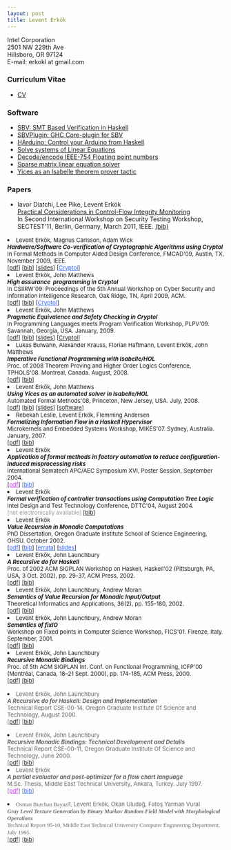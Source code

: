 ```yaml
---
layout: post
title: Levent Erkök
---
```


Intel Corporation  
2501 NW 229th Ave  
Hillsboro, OR 97124  
E-mail: erkokl at gmail.com  

### Curriculum Vitae
   
 * [CV](http://leventerkok.github.io/papers/erkok-cv.pdf)

### Software

 * [SBV: SMT Based Verification in Haskell](http://leventerkok.github.io/sbv)
 * [SBVPlugin: GHC Core-plugin for SBV](http://github.com/LeventErkok/sbvPlugin)
 * [HArduino: Control your Arduino from Haskell](http://leventerkok.github.io/hArduino)
 * [Solve systems of Linear Equations](http://github.com/LeventErkok/linearEqSolver)
 * [Decode/encode IEEE-754 Floating point numbers](http://github.com/LeventErkok/crackNum)
 * [Sparse matrix linear equation solver](http://github.com/LeventErkok/conjugateGradient)
 * [Yices as an Isabelle theorem prover tactic](http://github.com/LeventErkok/ismt)

### Papers

 * Iavor Diatchi, Lee Pike, Levent Erkök  
   [Practical Considerations in Control-Flow Integrity Monitoring](http://leventerkok.github.io/papers/sectest11.pdf)  
   In Second International Workshop on Security Testing Workshop, SECTEST'11, Berlin, Germany, March 2011, IEEE. [(bib)](http://leventerkok.github.io/papers/sectest11.bib.txt)


<li><font size="2">Levent&nbsp;Erkök, Magnus Carlsson, Adam Wick<br>
<b><i>Hardware/Software Co-verification of Cryptographic Algorithms using Cryptol<br>
<span style="font-weight:normal;font-style:normal">In Formal Methods in Computer Aided Design Conference, FMCAD'09, Austin, TX, November 2009, IEEE.<br>
[<a href="https://sites.google.com/site/leventerkok/cryptol_FMCAD09.pdf?attredirects=0">pdf</a>] [<a href="https://sites.google.com/site/leventerkok/coverification.bib?attredirects=0">bib</a>] [<a href="https://sites.google.com/site/leventerkok/cryptol_FMCAD09Slides.pdf?attredirects=0">slides</a>]&nbsp;[<a href="http://www.cryptol.net" rel="nofollow" style="color:rgb(51,102,255)!important;text-decoration:underline">Cryptol</a>]</span></i></b></font></li>
<li><font size="2">Levent&nbsp;Erkök, John Matthews<br>
<span style="font-style:italic;font-weight:bold">High assurance &nbsp;programming in Cryptol<br>
<span style="font-weight:normal;font-style:normal">In CSIIRW'09: Proceedings of the 5th Annual Workshop on Cyber Security and Information Intelligence Research, Oak Ridge, TN, April 2009, ACM.<br>
[<a href="https://sites.google.com/site/leventerkok/csiirw_09.pdf?attredirects=0">pdf</a>] [<a href="https://sites.google.com/site/leventerkok/csiirw_09.bib?attredirects=0">bib</a>]&nbsp;[<a href="http://www.cryptol.net" rel="nofollow" style="color:rgb(51,102,255)!important;text-decoration:underline">Cryptol</a>]</span></span></font></li>
<li><font size="2">Levent Erkök, John Matthews<i><b><br>
Pragmatic Equivalence and Safety Checking in Cryptol<br>
</b></i>In Programming Languages meets Program Verification Workshop, PLPV'09. Savannah, Georgia, USA. January, 2009.<br>
[<a href="https://sites.google.com/site/leventerkok/cryptol_PLPV09.pdf?attredirects=0">pdf</a>] [<a href="https://sites.google.com/site/leventerkok/plpv09.bib?attredirects=0">bib</a>] [<a href="https://sites.google.com/site/leventerkok/cryptol_PLPV09_Slides.pdf?attredirects=0">slides</a>] [<a href="http://www.cryptol.net" rel="nofollow">Cryptol</a>]&nbsp;</font></li>
<li><font size="2">Lukas Bulwahn, Alexander Krauss, Florian Haftmann, Levent Erkök, John Matthews<br>
<i><b>Imperative Functional Programming with Isabelle/HOL<br>
</b></i>Proc. of 2008 Theorem Proving and Higher Order Logics Conference, TPHOLS'08. Montreal, Canada. August, 2008.<br>
[<a href="https://sites.google.com/site/leventerkok/imfphol_tphols08.pdf?attredirects=0">pdf</a>] [<a href="https://sites.google.com/site/leventerkok/imfphol.bib?attredirects=0">bib</a>]&nbsp;</font></li>
<li><font size="2">Levent Erkök, John Matthews<br>
<i><b>Using Yices as an automated solver in Isabelle/HOL<br>
</b></i>Automated Formal Methods'08, Princeton, New Jersey, USA. July, 2008.<br>
[<a href="https://sites.google.com/site/leventerkok/ismt_afm08.pdf?attredirects=0">pdf</a>] [<a href="https://sites.google.com/site/leventerkok/ismt.bib?attredirects=0">bib</a>] [<a href="https://sites.google.com/site/leventerkok/ismt_afm08Talk.pdf?attredirects=0">slides</a>] [<a href="http://corp.galois.com/isabelle-ismt/" rel="nofollow">software</a>]</font></li>
<li><font size="2">Rebekah Leslie, Levent Erkök, Flemming Andersen<br>
<i><b>Formalizing Information Flow in a Haskell Hypervisor</b></i><br>
 Microkernels and Embedded Systems Workshop, MIKES'07. Sydney, Australia. January, 2007.<br>
 [<a href="https://sites.google.com/site/leventerkok/hhv.pdf?attredirects=0">pdf</a>] [<a href="https://sites.google.com/site/leventerkok/hhv.bib?attredirects=0">bib</a>]</font></li>
 <li><font size="2">Levent Erkök<br>
 <i><b>Application of formal methods in factory automation to reduce configuration-induced misprocessing risks<br>
 </b></i>International Sematech APC/AEC Symposium XVI, Poster Session, September 2004.<br>
 [<a href="https://sites.google.com/site/leventerkok/ctapc.pdf?attredirects=0" style="color:rgb(204,51,255)!important;text-decoration:underline">pdf</a>]&nbsp;<font color="#ffffff" style="color:rgb(102,102,102)">[<a href="https://sites.google.com/site/leventerkok/apc04.bib?attredirects=0" style="color:rgb(51,102,255)!important;text-decoration:underline">bib</a>]&nbsp;</font></font></li>

 <li><font size="2">Levent Erkök<br>
 <i><b>Formal verification of controller transactions using Computation Tree Logic</b></i><br>
 Intel Design and Test Technology Conference, DTTC'04, August 2004. <br>
 <font color="#ffffff"><font color="#999999">[not electronically available] </font> </font>[<a href="https://sites.google.com/site/leventerkok/dttc04.bib?attredirects=0">bib</a>]</font></li>
 <li><font size="2">Levent Erkök<br>
 <span style="font-weight:bold;font-style:italic">Value Recursion in Monadic Computations</span><br>
 PhD Dissertation, Oregon Graduate Institute School of Science Engineering, OHSU. October 2002.<br>
 [<a href="https://sites.google.com/site/leventerkok/erkok-thesis.pdf?attredirects=0" style="color:rgb(51,102,255)!important;text-decoration:underline">pdf</a>] [<a href="https://sites.google.com/site/leventerkok/erkok-thesis.bib?attredirects=0" style="color:rgb(51,102,255)!important;text-decoration:underline">bib</a>] [<a href="https://sites.google.com/site/leventerkok/erkok-thesis-errata.pdf?attredirects=0" style="color:rgb(51,102,255)!important;text-decoration:underline">errata</a>] [<a href="https://sites.google.com/site/leventerkok/erkok-defenseSlides.pdf?attredirects=0" style="color:rgb(51,102,255)!important;text-decoration:underline">slides</a>]</font></li>
 <li><font size="2">Levent Erkök, John Launchbury<br>
 <i><b><span>A Recursive do for Haskell</span></b></i> <br>
 <span>Proc. of 2002 ACM SIGPLAN Workshop on Haskell, 		 Haskell'02 (Pittsburgh, PA, USA, 3 Oct. 2002)</span>, pp. 29-37, ACM Press, 2002.<br>
  [<a href="https://sites.google.com/site/leventerkok/recdo.pdf?attredirects=0">pdf</a>] <span style="text-decoration:underline">[</span><a href="https://sites.google.com/site/leventerkok/recdo.bib?attredirects=0">bib</a>] &nbsp;</font></li>
  <li><font size="2">Levent Erkök, John Launchbury, Andrew Moran<span style="font-weight:bold;font-style:italic"><br>
  Semantics of Value Recursion for Monadic 		 Input/Output</span><br>
  <span>Theoretical Informatics and Applications</span>, 36(2), pp. 155-180, 2002. <br>
  [<a href="https://sites.google.com/site/leventerkok/tiaFixIO.pdf?attredirects=0">pdf</a>] [<a href="https://sites.google.com/site/leventerkok/tiaFixIO.bib?attredirects=0">bib</a>]</font></li>
  <li><font size="2">Levent Erkök, John Launchbury, Andrew Moran<br>
  <span style="font-weight:bold;font-style:italic">Semantics of fixIO</span><br>
  Workshop on Fixed points in Computer Science Workshop, FICS'01. Firenze, Italy. September, 2001.<br>
  [<a href="https://sites.google.com/site/leventerkok/fics.pdf?attredirects=0">pdf</a>] [<a href="https://sites.google.com/site/leventerkok/fics.bib?attredirects=0">bib</a>]</font></li>
  <li><font size="2">Levent Erkök, John Launchbury<br>
  <span style="font-weight:bold;font-style:italic">Recursive Monadic Bindings</span><br>
  <span>Proc. of 5th ACM SIGPLAN Int. Conf. on Functional 		 Programming, ICFP'00 (Montréal, Canada, 18–21 		 Sept. 2000)</span>, pp. 174-185, ACM Press, 2000.<br>
  [<a href="https://sites.google.com/site/leventerkok/mfix.pdf?attredirects=0">pdf</a>] <span style="text-decoration:underline">[</span><a href="https://sites.google.com/site/leventerkok/mfix.bib?attredirects=0">bib</a>]</font></li>
  <ul></ul>
  <li><span style="color:rgb(102,102,102)"><font size="2">Levent Erkök, John Launchbury<br>
  <span style="font-weight:bold;font-style:italic">A Recursive do for Haskell: Design and Implementation</span><br>
  Technical Report CSE-00-14, Oregon Graduate Institute Of Science and Technology, August 2000.<br>
  [<a href="https://sites.google.com/site/leventerkok/mdo.pdf?attredirects=0">pdf</a>] [<a href="https://sites.google.com/site/leventerkok/mdo.bib?attredirects=0">bib</a>]</font></span></li>
  <ul></ul>
  <li><span style="color:rgb(102,102,102)"><font size="2">Levent Erkök, John Launchbury<br>
  <span style="font-weight:bold;font-style:italic">Recursive Monadic Bindings: Technical Development and Details</span><br>
  Technical Report CSE-00-11, Oregon Graduate Institute Of Science and Technology, June 2000.<br>
  [<a href="https://sites.google.com/site/leventerkok/mfixTR.pdf?attredirects=0">pdf</a>] [<a href="https://sites.google.com/site/leventerkok/mfixTR.bib?attredirects=0">bib</a>]</font></span></li>
  <li><font color="#666666" size="2"><span style="color:rgb(103,103,103)">Levent Erkök<br>
  <i><b>A partial evaluator and post-optimizer for a flow chart language</b></i><br>
  M.Sc. Thesis, Middle East Technical University, Ankara, Turkey. July 1997.<br>
  [<a href="https://sites.google.com/site/leventerkok/erkok-msc.pdf?attredirects=0" style="color:rgb(204,51,255)!important;text-decoration:underline">pdf</a>] [<a href="https://sites.google.com/site/leventerkok/msc.bib?attredirects=0" style="color:rgb(51,102,255)!important;text-decoration:underline">bib</a>]</span></font></li>
  <ul style="color:rgb(102,102,102)"></ul>
  <li><span style="color:rgb(102,102,102)"><font size="2"><font><span style="font-family:verdana">Osman Burchan Bayaz</span></font><font>ıt</font><font><span style="font-family:verdana">, </span>Levent Erkök, Okan Uluda</font><font>ğ</font><font>, Fato</font><font>ş</font><font> Yarman Vural</font><font style="font-family:verdana"><br>
  <span style="font-weight:bold;font-style:italic">Gray Level Texture Generation by Binary Markov Random Field Model with Morphological Operations</span><br>
  Technical Report 95-10, Middle East Technical University Computer Engineering Department, July 1995.</font><font><br>
  [<a href="https://sites.google.com/site/leventerkok/markov.pdf?attredirects=0">pdf</a>] [<a href="https://sites.google.com/site/leventerkok/markov.bib?attredirects=0">bib</a>]&nbsp;</font></font></span></li></ul>
